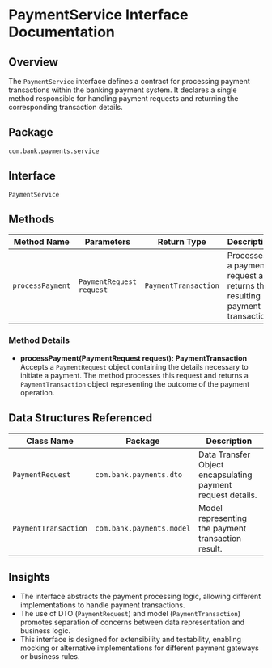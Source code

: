 # PaymentService Interface Documentation

## Overview
The `PaymentService` interface defines a contract for processing payment transactions within the banking payment system. It declares a single method responsible for handling payment requests and returning the corresponding transaction details.

## Package
`com.bank.payments.service`

## Interface
`PaymentService`

## Methods

| Method Name     | Parameters           | Return Type         | Description                                      |
|-----------------|----------------------|---------------------|------------------------------------------------|
| `processPayment`| `PaymentRequest request` | `PaymentTransaction` | Processes a payment request and returns the resulting payment transaction. |

### Method Details

- **processPayment(PaymentRequest request): PaymentTransaction**  
  Accepts a `PaymentRequest` object containing the details necessary to initiate a payment. The method processes this request and returns a `PaymentTransaction` object representing the outcome of the payment operation.

## Data Structures Referenced

| Class Name           | Package                  | Description                                  |
|----------------------|--------------------------|----------------------------------------------|
| `PaymentRequest`     | `com.bank.payments.dto`  | Data Transfer Object encapsulating payment request details. |
| `PaymentTransaction` | `com.bank.payments.model`| Model representing the payment transaction result. |

## Insights
- The interface abstracts the payment processing logic, allowing different implementations to handle payment transactions.
- The use of DTO (`PaymentRequest`) and model (`PaymentTransaction`) promotes separation of concerns between data representation and business logic.
- This interface is designed for extensibility and testability, enabling mocking or alternative implementations for different payment gateways or business rules.
